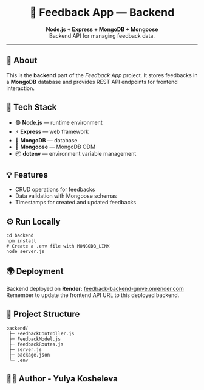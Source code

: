 <h1 align="center">💬 Feedback App — Backend</h1>

<p align="center">
  <strong>Node.js + Express + MongoDB + Mongoose</strong><br>
  Backend API for managing feedback data.
</p>

---

<h2>🚀 About</h2>
<p>
This is the <strong>backend</strong> part of the <em>Feedback App</em> project.  
It stores feedbacks in a <strong>MongoDB</strong> database and provides REST API endpoints for frontend interaction.
</p>

<h2>🧩 Tech Stack</h2>
<ul>
  <li>🟢 <strong>Node.js</strong> — runtime environment</li>
  <li>⚡ <strong>Express</strong> — web framework</li>
  <li>🍃 <strong>MongoDB</strong> — database</li>
  <li>🔗 <strong>Mongoose</strong> — MongoDB ODM</li>
  <li>📦 <strong>dotenv</strong> — environment variable management</li>
</ul>

<h2>💡 Features</h2>
<ul>
  <li>CRUD operations for feedbacks</li>
  <li>Data validation with Mongoose schemas</li>
  <li>Timestamps for created and updated feedbacks</li>
</ul>

<h2>⚙️ Run Locally</h2>
<pre><code>cd backend
npm install
# Create a .env file with MONGODB_LINK
node server.js
</code></pre>

<h2>🌍 Deployment</h2>
<p>
Backend deployed on <strong>Render</strong>: <a href="https://feedback-backend-gmve.onrender.com" target="_blank">feedback-backend-gmve.onrender.com</a><br>
Remember to update the frontend API URL to this deployed backend.
</p>

<h2>📁 Project Structure</h2>
<pre><code>backend/
 ├─ FeedbackController.js
 ├─ FeedbackModel.js
 ├─ feedbackRoutes.js
 ├─ server.js
 ├─ package.json
 └─ .env
</code></pre>

<h2>👩‍💻 Author - Yulya Kosheleva</h2>
<p>
